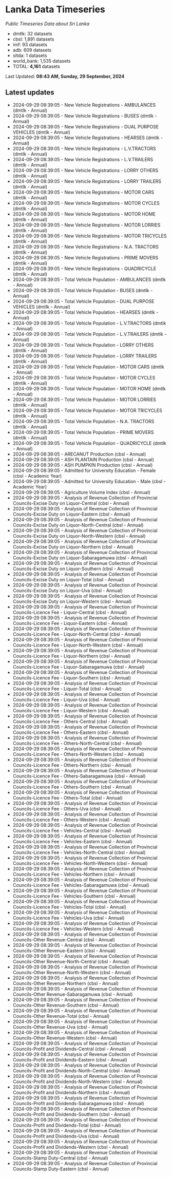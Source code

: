# Lanka Data Timeseries
*Public Timeseries Data about Sri Lanka*

* dmtlk: 32 datasets
* cbsl: 1,891 datasets
* imf: 93 datasets
* adb: 609 datasets
* sltda: 1 datasets
* world_bank: 1,535 datasets
* TOTAL: **4,161** datasets

Last Updated: **08:43 AM, Sunday, 29 September, 2024**

## Latest updates

* 2024-09-29 08:39:05 - New Vehicle Registrations - AMBULANCES (dmtlk - Annual)
* 2024-09-29 08:39:05 - New Vehicle Registrations - BUSES (dmtlk - Annual)
* 2024-09-29 08:39:05 - New Vehicle Registrations - DUAL PURPOSE VEHICLES (dmtlk - Annual)
* 2024-09-29 08:39:05 - New Vehicle Registrations - HEARSES (dmtlk - Annual)
* 2024-09-29 08:39:05 - New Vehicle Registrations - L.V.TRACTORS (dmtlk - Annual)
* 2024-09-29 08:39:05 - New Vehicle Registrations - L.V.TRAILERS (dmtlk - Annual)
* 2024-09-29 08:39:05 - New Vehicle Registrations - LORRY OTHERS (dmtlk - Annual)
* 2024-09-29 08:39:05 - New Vehicle Registrations - LORRY TRAILERS (dmtlk - Annual)
* 2024-09-29 08:39:05 - New Vehicle Registrations - MOTOR CARS (dmtlk - Annual)
* 2024-09-29 08:39:05 - New Vehicle Registrations - MOTOR CYCLES (dmtlk - Annual)
* 2024-09-29 08:39:05 - New Vehicle Registrations - MOTOR HOME (dmtlk - Annual)
* 2024-09-29 08:39:05 - New Vehicle Registrations - MOTOR LORRIES (dmtlk - Annual)
* 2024-09-29 08:39:05 - New Vehicle Registrations - MOTOR TRICYCLES (dmtlk - Annual)
* 2024-09-29 08:39:05 - New Vehicle Registrations - N.A. TRACTORS (dmtlk - Annual)
* 2024-09-29 08:39:05 - New Vehicle Registrations - PRIME MOVERS (dmtlk - Annual)
* 2024-09-29 08:39:05 - New Vehicle Registrations - QUADRICYCLE (dmtlk - Annual)
* 2024-09-29 08:39:05 - Total Vehicle Population - AMBULANCES (dmtlk - Annual)
* 2024-09-29 08:39:05 - Total Vehicle Population - BUSES (dmtlk - Annual)
* 2024-09-29 08:39:05 - Total Vehicle Population - DUAL PURPOSE VEHICLES (dmtlk - Annual)
* 2024-09-29 08:39:05 - Total Vehicle Population - HEARSES (dmtlk - Annual)
* 2024-09-29 08:39:05 - Total Vehicle Population - L.V.TRACTORS (dmtlk - Annual)
* 2024-09-29 08:39:05 - Total Vehicle Population - L.V.TRAILERS (dmtlk - Annual)
* 2024-09-29 08:39:05 - Total Vehicle Population - LORRY OTHERS (dmtlk - Annual)
* 2024-09-29 08:39:05 - Total Vehicle Population - LORRY TRAILERS (dmtlk - Annual)
* 2024-09-29 08:39:05 - Total Vehicle Population - MOTOR CARS (dmtlk - Annual)
* 2024-09-29 08:39:05 - Total Vehicle Population - MOTOR CYCLES (dmtlk - Annual)
* 2024-09-29 08:39:05 - Total Vehicle Population - MOTOR HOME (dmtlk - Annual)
* 2024-09-29 08:39:05 - Total Vehicle Population - MOTOR LORRIES (dmtlk - Annual)
* 2024-09-29 08:39:05 - Total Vehicle Population - MOTOR TRICYCLES (dmtlk - Annual)
* 2024-09-29 08:39:05 - Total Vehicle Population - N.A. TRACTORS (dmtlk - Annual)
* 2024-09-29 08:39:05 - Total Vehicle Population - PRIME MOVERS (dmtlk - Annual)
* 2024-09-29 08:39:05 - Total Vehicle Population - QUADRICYCLE (dmtlk - Annual)
* 2024-09-29 08:39:05 - ARECANUT Production (cbsl - Annual)
* 2024-09-29 08:39:05 - ASH PLANTAIN Production (cbsl - Annual)
* 2024-09-29 08:39:05 - ASH PUMPKIN Production (cbsl - Annual)
* 2024-09-29 08:39:05 - Admitted for University Education - Female (cbsl - Academic Year)
* 2024-09-29 08:39:05 - Admitted for University Education - Male (cbsl - Academic Year)
* 2024-09-29 08:39:05 - Agriculture Volume Index (cbsl - Annual)
* 2024-09-29 08:39:05 - Analysis of Revenue Collection of Provincial Councils-Excise Duty on Liquor-Central (cbsl - Annual)
* 2024-09-29 08:39:05 - Analysis of Revenue Collection of Provincial Councils-Excise Duty on Liquor-Eastern (cbsl - Annual)
* 2024-09-29 08:39:05 - Analysis of Revenue Collection of Provincial Councils-Excise Duty on Liquor-North-Central (cbsl - Annual)
* 2024-09-29 08:39:05 - Analysis of Revenue Collection of Provincial Councils-Excise Duty on Liquor-North-Western (cbsl - Annual)
* 2024-09-29 08:39:05 - Analysis of Revenue Collection of Provincial Councils-Excise Duty on Liquor-Northern (cbsl - Annual)
* 2024-09-29 08:39:05 - Analysis of Revenue Collection of Provincial Councils-Excise Duty on Liquor-Sabaragamuwa (cbsl - Annual)
* 2024-09-29 08:39:05 - Analysis of Revenue Collection of Provincial Councils-Excise Duty on Liquor-Southern (cbsl - Annual)
* 2024-09-29 08:39:05 - Analysis of Revenue Collection of Provincial Councils-Excise Duty on Liquor-Total (cbsl - Annual)
* 2024-09-29 08:39:05 - Analysis of Revenue Collection of Provincial Councils-Excise Duty on Liquor-Uva (cbsl - Annual)
* 2024-09-29 08:39:05 - Analysis of Revenue Collection of Provincial Councils-Excise Duty on Liquor-Western (cbsl - Annual)
* 2024-09-29 08:39:05 - Analysis of Revenue Collection of Provincial Councils-Licence Fee - Liquor-Central (cbsl - Annual)
* 2024-09-29 08:39:05 - Analysis of Revenue Collection of Provincial Councils-Licence Fee - Liquor-Eastern (cbsl - Annual)
* 2024-09-29 08:39:05 - Analysis of Revenue Collection of Provincial Councils-Licence Fee - Liquor-North-Central (cbsl - Annual)
* 2024-09-29 08:39:05 - Analysis of Revenue Collection of Provincial Councils-Licence Fee - Liquor-North-Western (cbsl - Annual)
* 2024-09-29 08:39:05 - Analysis of Revenue Collection of Provincial Councils-Licence Fee - Liquor-Northern (cbsl - Annual)
* 2024-09-29 08:39:05 - Analysis of Revenue Collection of Provincial Councils-Licence Fee - Liquor-Sabaragamuwa (cbsl - Annual)
* 2024-09-29 08:39:05 - Analysis of Revenue Collection of Provincial Councils-Licence Fee - Liquor-Southern (cbsl - Annual)
* 2024-09-29 08:39:05 - Analysis of Revenue Collection of Provincial Councils-Licence Fee - Liquor-Total (cbsl - Annual)
* 2024-09-29 08:39:05 - Analysis of Revenue Collection of Provincial Councils-Licence Fee - Liquor-Uva (cbsl - Annual)
* 2024-09-29 08:39:05 - Analysis of Revenue Collection of Provincial Councils-Licence Fee - Liquor-Western (cbsl - Annual)
* 2024-09-29 08:39:05 - Analysis of Revenue Collection of Provincial Councils-Licence Fee - Others-Central (cbsl - Annual)
* 2024-09-29 08:39:05 - Analysis of Revenue Collection of Provincial Councils-Licence Fee - Others-Eastern (cbsl - Annual)
* 2024-09-29 08:39:05 - Analysis of Revenue Collection of Provincial Councils-Licence Fee - Others-North-Central (cbsl - Annual)
* 2024-09-29 08:39:05 - Analysis of Revenue Collection of Provincial Councils-Licence Fee - Others-North-Western (cbsl - Annual)
* 2024-09-29 08:39:05 - Analysis of Revenue Collection of Provincial Councils-Licence Fee - Others-Northern (cbsl - Annual)
* 2024-09-29 08:39:05 - Analysis of Revenue Collection of Provincial Councils-Licence Fee - Others-Sabaragamuwa (cbsl - Annual)
* 2024-09-29 08:39:05 - Analysis of Revenue Collection of Provincial Councils-Licence Fee - Others-Southern (cbsl - Annual)
* 2024-09-29 08:39:05 - Analysis of Revenue Collection of Provincial Councils-Licence Fee - Others-Total (cbsl - Annual)
* 2024-09-29 08:39:05 - Analysis of Revenue Collection of Provincial Councils-Licence Fee - Others-Uva (cbsl - Annual)
* 2024-09-29 08:39:05 - Analysis of Revenue Collection of Provincial Councils-Licence Fee - Others-Western (cbsl - Annual)
* 2024-09-29 08:39:05 - Analysis of Revenue Collection of Provincial Councils-Licence Fee - Vehicles-Central (cbsl - Annual)
* 2024-09-29 08:39:05 - Analysis of Revenue Collection of Provincial Councils-Licence Fee - Vehicles-Eastern (cbsl - Annual)
* 2024-09-29 08:39:05 - Analysis of Revenue Collection of Provincial Councils-Licence Fee - Vehicles-North-Central (cbsl - Annual)
* 2024-09-29 08:39:05 - Analysis of Revenue Collection of Provincial Councils-Licence Fee - Vehicles-North-Western (cbsl - Annual)
* 2024-09-29 08:39:05 - Analysis of Revenue Collection of Provincial Councils-Licence Fee - Vehicles-Northern (cbsl - Annual)
* 2024-09-29 08:39:05 - Analysis of Revenue Collection of Provincial Councils-Licence Fee - Vehicles-Sabaragamuwa (cbsl - Annual)
* 2024-09-29 08:39:05 - Analysis of Revenue Collection of Provincial Councils-Licence Fee - Vehicles-Southern (cbsl - Annual)
* 2024-09-29 08:39:05 - Analysis of Revenue Collection of Provincial Councils-Licence Fee - Vehicles-Total (cbsl - Annual)
* 2024-09-29 08:39:05 - Analysis of Revenue Collection of Provincial Councils-Licence Fee - Vehicles-Uva (cbsl - Annual)
* 2024-09-29 08:39:05 - Analysis of Revenue Collection of Provincial Councils-Licence Fee - Vehicles-Western (cbsl - Annual)
* 2024-09-29 08:39:05 - Analysis of Revenue Collection of Provincial Councils-Other Revenue-Central (cbsl - Annual)
* 2024-09-29 08:39:05 - Analysis of Revenue Collection of Provincial Councils-Other Revenue-Eastern (cbsl - Annual)
* 2024-09-29 08:39:05 - Analysis of Revenue Collection of Provincial Councils-Other Revenue-North-Central (cbsl - Annual)
* 2024-09-29 08:39:05 - Analysis of Revenue Collection of Provincial Councils-Other Revenue-North-Western (cbsl - Annual)
* 2024-09-29 08:39:05 - Analysis of Revenue Collection of Provincial Councils-Other Revenue-Northern (cbsl - Annual)
* 2024-09-29 08:39:05 - Analysis of Revenue Collection of Provincial Councils-Other Revenue-Sabaragamuwa (cbsl - Annual)
* 2024-09-29 08:39:05 - Analysis of Revenue Collection of Provincial Councils-Other Revenue-Southern (cbsl - Annual)
* 2024-09-29 08:39:05 - Analysis of Revenue Collection of Provincial Councils-Other Revenue-Total (cbsl - Annual)
* 2024-09-29 08:39:05 - Analysis of Revenue Collection of Provincial Councils-Other Revenue-Uva (cbsl - Annual)
* 2024-09-29 08:39:05 - Analysis of Revenue Collection of Provincial Councils-Other Revenue-Western (cbsl - Annual)
* 2024-09-29 08:39:05 - Analysis of Revenue Collection of Provincial Councils-Profit and Dividends-Central (cbsl - Annual)
* 2024-09-29 08:39:05 - Analysis of Revenue Collection of Provincial Councils-Profit and Dividends-Eastern (cbsl - Annual)
* 2024-09-29 08:39:05 - Analysis of Revenue Collection of Provincial Councils-Profit and Dividends-North-Central (cbsl - Annual)
* 2024-09-29 08:39:05 - Analysis of Revenue Collection of Provincial Councils-Profit and Dividends-North-Western (cbsl - Annual)
* 2024-09-29 08:39:05 - Analysis of Revenue Collection of Provincial Councils-Profit and Dividends-Northern (cbsl - Annual)
* 2024-09-29 08:39:05 - Analysis of Revenue Collection of Provincial Councils-Profit and Dividends-Sabaragamuwa (cbsl - Annual)
* 2024-09-29 08:39:05 - Analysis of Revenue Collection of Provincial Councils-Profit and Dividends-Southern (cbsl - Annual)
* 2024-09-29 08:39:05 - Analysis of Revenue Collection of Provincial Councils-Profit and Dividends-Total (cbsl - Annual)
* 2024-09-29 08:39:05 - Analysis of Revenue Collection of Provincial Councils-Profit and Dividends-Uva (cbsl - Annual)
* 2024-09-29 08:39:05 - Analysis of Revenue Collection of Provincial Councils-Profit and Dividends-Western (cbsl - Annual)
* 2024-09-29 08:39:05 - Analysis of Revenue Collection of Provincial Councils-Stamp Duty-Central (cbsl - Annual)
* 2024-09-29 08:39:05 - Analysis of Revenue Collection of Provincial Councils-Stamp Duty-Eastern (cbsl - Annual)